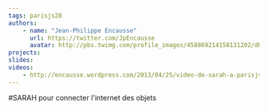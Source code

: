 ```yaml
---
tags: parisjs28
authors:
    - name: "Jean-Philippe Encausse"
      url: https://twitter.com/JpEncausse
      avatar: http://pbs.twimg.com/profile_images/458869214158131202/dU-p9aEm_bigger.png
projects:
slides:
videos:
    - http://encausse.wordpress.com/2013/04/25/video-de-sarah-a-parisjs-28/
---
```

#SARAH pour connecter l'internet des objets
